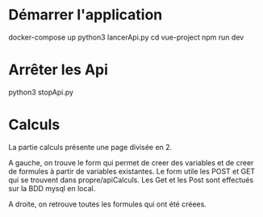 # Démarrer l'application

docker-compose up
python3 lancerApi.py
cd vue-project
npm run dev

# Arrêter les Api

python3 stopApi.py

# Calculs

La partie calculs présente une page divisée en 2.

A gauche, on trouve le form qui permet de creer des variables et de creer de formules à partir de variables existantes.
Le form utile les POST et GET qui se trouvent dans propre/apiCalculs.
Les Get et les Post sont effectués sur la BDD mysql en local.

A droite, on retrouve toutes les formules qui ont été créees.